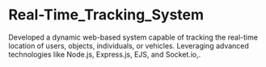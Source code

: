 # Real-Time_Tracking_System
Developed a dynamic web-based system capable of tracking the real-time location of users, objects, individuals, or vehicles. Leveraging advanced technologies like Node.js, Express.js, EJS, and Socket.io,.
